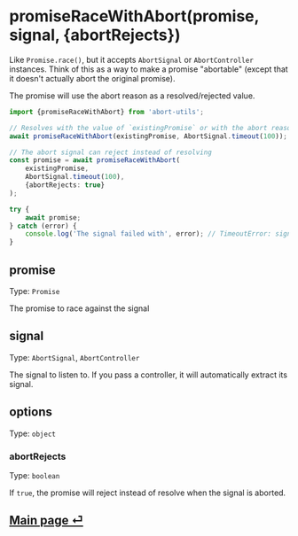 # promiseRaceWithAbort(promise, signal, {abortRejects})

Like `Promise.race()`, but it accepts `AbortSignal` or `AbortController` instances. Think of this as a way to make a promise "abortable" (except that it doesn't actually abort the original promise).

The promise will use the abort reason as a resolved/rejected value.

```ts
import {promiseRaceWithAbort} from 'abort-utils';

// Resolves with the value of `existingPromise` or with the abort reason if the signal is aborted first
await promiseRaceWithAbort(existingPromise, AbortSignal.timeout(100));

// The abort signal can reject instead of resolving
const promise = await promiseRaceWithAbort(
	existingPromise,
	AbortSignal.timeout(100),
	{abortRejects: true}
);

try {
	await promise;
} catch (error) {
	console.log('The signal failed with', error); // TimeoutError: signal timed out.
}
```

## promise

Type: `Promise`

The promise to race against the signal

## signal

Type: `AbortSignal`, `AbortController`

The signal to listen to. If you pass a controller, it will automatically extract its signal.

## options

Type: `object`

### abortRejects

Type: `boolean`

If `true`, the promise will reject instead of resolve when the signal is aborted.

## [Main page ⏎](../readme.md)
